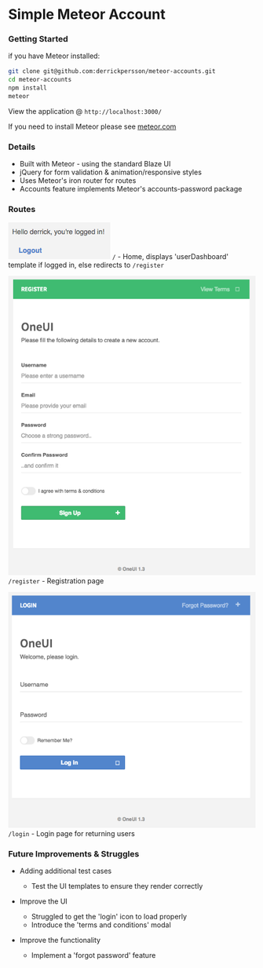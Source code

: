 # Simple Meteor Account

### Getting Started


if you have Meteor installed:
```bash
git clone git@github.com:derrickpersson/meteor-accounts.git
cd meteor-accounts
npm install
meteor
```

View the application @ `http://localhost:3000/`

If you need to install Meteor please see [meteor.com](https://www.meteor.com/install)

### Details

* Built with Meteor - using the standard Blaze UI
* jQuery for form validation & animation/responsive styles
* Uses Meteor's iron router for routes
* Accounts feature implements Meteor's accounts-password package

### Routes

![Dashboard](https://raw.githubusercontent.com/derrickpersson/meteor-accounts/master/client/assets/img/photos/userDashboard.png "Users' Dashboard")
`/` - Home, displays 'userDashboard' template if logged in, else redirects to `/register`

![Register](https://raw.githubusercontent.com/derrickpersson/meteor-accounts/master/client/assets/img/photos/register.png "Registration Page")
`/register` - Registration page

![Login](https://raw.githubusercontent.com/derrickpersson/meteor-accounts/master/client/assets/img/photos/login.png "Login Page")
`/login` - Login page for returning users

### Future Improvements & Struggles

* Adding additional test cases
    * Test the UI templates to ensure they render correctly

* Improve the UI
    * Struggled to get the 'login' icon to load properly
    * Introduce the 'terms and conditions' modal

* Improve the functionality
    * Implement a 'forgot password' feature